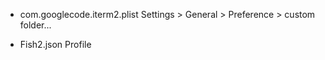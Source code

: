 - com.googlecode.iterm2.plist
Settings > General > Preference > custom folder...

- Fish2.json
Profile
